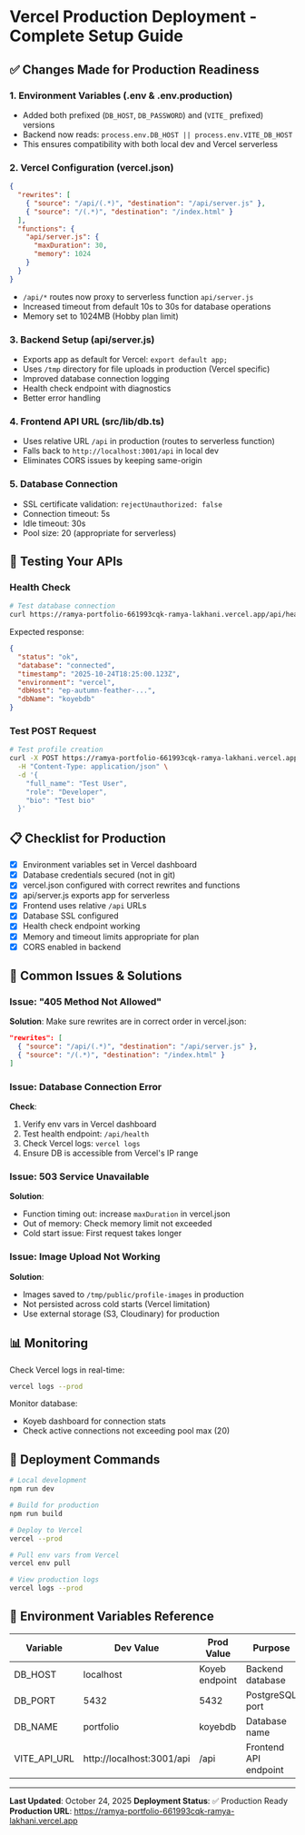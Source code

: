 # Vercel Production Deployment - Complete Setup Guide

## ✅ Changes Made for Production Readiness

### 1. **Environment Variables** (.env & .env.production)
- Added both prefixed (`DB_HOST`, `DB_PASSWORD`) and (`VITE_` prefixed) versions
- Backend now reads: `process.env.DB_HOST || process.env.VITE_DB_HOST`
- This ensures compatibility with both local dev and Vercel serverless

### 2. **Vercel Configuration** (vercel.json)
```json
{
  "rewrites": [
    { "source": "/api/(.*)", "destination": "/api/server.js" },
    { "source": "/(.*)", "destination": "/index.html" }
  ],
  "functions": {
    "api/server.js": {
      "maxDuration": 30,
      "memory": 1024
    }
  }
}
```
- `/api/*` routes now proxy to serverless function `api/server.js`
- Increased timeout from default 10s to 30s for database operations
- Memory set to 1024MB (Hobby plan limit)

### 3. **Backend Setup** (api/server.js)
- Exports app as default for Vercel: `export default app;`
- Uses `/tmp` directory for file uploads in production (Vercel specific)
- Improved database connection logging
- Health check endpoint with diagnostics
- Better error handling

### 4. **Frontend API URL** (src/lib/db.ts)
- Uses relative URL `/api` in production (routes to serverless function)
- Falls back to `http://localhost:3001/api` in local dev
- Eliminates CORS issues by keeping same-origin

### 5. **Database Connection**
- SSL certificate validation: `rejectUnauthorized: false`
- Connection timeout: 5s
- Idle timeout: 30s
- Pool size: 20 (appropriate for serverless)

## 🧪 Testing Your APIs

### Health Check
```bash
# Test database connection
curl https://ramya-portfolio-661993cqk-ramya-lakhani.vercel.app/api/health
```

Expected response:
```json
{
  "status": "ok",
  "database": "connected",
  "timestamp": "2025-10-24T18:25:00.123Z",
  "environment": "vercel",
  "dbHost": "ep-autumn-feather-...",
  "dbName": "koyebdb"
}
```

### Test POST Request
```bash
# Test profile creation
curl -X POST https://ramya-portfolio-661993cqk-ramya-lakhani.vercel.app/api/profiles \
  -H "Content-Type: application/json" \
  -d '{
    "full_name": "Test User",
    "role": "Developer",
    "bio": "Test bio"
  }'
```

## 📋 Checklist for Production

- [x] Environment variables set in Vercel dashboard
- [x] Database credentials secured (not in git)
- [x] vercel.json configured with correct rewrites and functions
- [x] api/server.js exports app for serverless
- [x] Frontend uses relative `/api` URLs
- [x] Database SSL configured
- [x] Health check endpoint working
- [x] Memory and timeout limits appropriate for plan
- [x] CORS enabled in backend

## 🔧 Common Issues & Solutions

### Issue: "405 Method Not Allowed"
**Solution**: Make sure rewrites are in correct order in vercel.json:
```json
"rewrites": [
  { "source": "/api/(.*)", "destination": "/api/server.js" },
  { "source": "/(.*)", "destination": "/index.html" }
]
```

### Issue: Database Connection Error
**Check**:
1. Verify env vars in Vercel dashboard
2. Test health endpoint: `/api/health`
3. Check Vercel logs: `vercel logs`
4. Ensure DB is accessible from Vercel's IP range

### Issue: 503 Service Unavailable
**Solution**:
- Function timing out: increase `maxDuration` in vercel.json
- Out of memory: Check memory limit not exceeded
- Cold start issue: First request takes longer

### Issue: Image Upload Not Working
**Solution**: 
- Images saved to `/tmp/public/profile-images` in production
- Not persisted across cold starts (Vercel limitation)
- Use external storage (S3, Cloudinary) for production

## 📊 Monitoring

Check Vercel logs in real-time:
```bash
vercel logs --prod
```

Monitor database:
- Koyeb dashboard for connection stats
- Check active connections not exceeding pool max (20)

## 🚀 Deployment Commands

```bash
# Local development
npm run dev

# Build for production
npm run build

# Deploy to Vercel
vercel --prod

# Pull env vars from Vercel
vercel env pull

# View production logs
vercel logs --prod
```

## 📝 Environment Variables Reference

| Variable | Dev Value | Prod Value | Purpose |
|----------|-----------|-----------|---------|
| DB_HOST | localhost | Koyeb endpoint | Backend database |
| DB_PORT | 5432 | 5432 | PostgreSQL port |
| DB_NAME | portfolio | koyebdb | Database name |
| VITE_API_URL | http://localhost:3001/api | /api | Frontend API endpoint |

---

**Last Updated**: October 24, 2025
**Deployment Status**: ✅ Production Ready
**Production URL**: https://ramya-portfolio-661993cqk-ramya-lakhani.vercel.app
